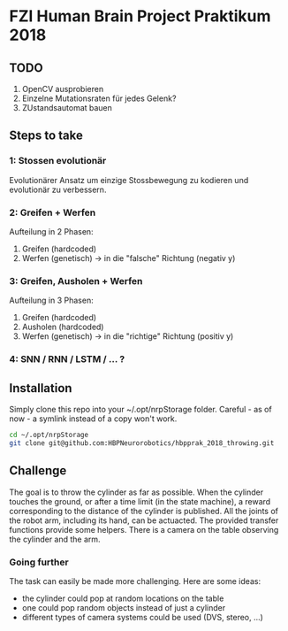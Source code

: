 # FZI Human Brain Project Praktikum 2018

## TODO
1. OpenCV ausprobieren
2. Einzelne Mutationsraten für jedes Gelenk?
3. ZUstandsautomat bauen

## Steps to take

### 1: Stossen evolutionär
Evolutionärer Ansatz um einzige Stossbewegung zu kodieren und evolutionär zu verbessern.

### 2: Greifen + Werfen
Aufteilung in 2 Phasen:
1. Greifen (hardcoded)
1. Werfen (genetisch) -> in die "falsche" Richtung (negativ y)

### 3: Greifen, Ausholen + Werfen
Aufteilung in 3 Phasen:
1. Greifen (hardcoded)
2. Ausholen (hardcoded) 
3. Werfen (genetisch) -> in die "richtige" Richtung (positiv y)

### 4: SNN / RNN / LSTM / ... ?


## Installation

Simply clone this repo into your ~/.opt/nrpStorage folder.
Careful - as of now - a symlink instead of a copy won't work.

```bash
cd ~/.opt/nrpStorage
git clone git@github.com:HBPNeurorobotics/hbpprak_2018_throwing.git
```

## Challenge

The goal is to throw the cylinder as far as possible.
When the cylinder touches the ground, or after a time limit (in the state machine), a reward corresponding to the distance of the cylinder is published.
All the joints of the robot arm, including its hand, can be actuacted.
The provided transfer functions provide some helpers.
There is a camera on the table observing the cylinder and the arm.

### Going further

The task can easily be made more challenging.
Here are some ideas:
* the cylinder could pop at random locations on the table
* one could pop random objects instead of just a cylinder
* different types of camera systems could be used (DVS, stereo, ...)
